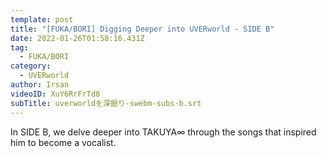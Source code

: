 ```yaml
---
template: post
title: "[FUKA/BORI] Digging Deeper into UVERworld - SIDE B"
date: 2022-01-26T01:58:16.431Z
tag:
  - FUKA/BORI
category:
  - UVERworld
author: Irsan
videoID: XuY6RrFrTd8
subTitle: uverworldを深掘り-swebm-subs-b.srt
---
```

In SIDE B, we delve deeper into TAKUYA∞ through the songs that inspired him to become a vocalist.